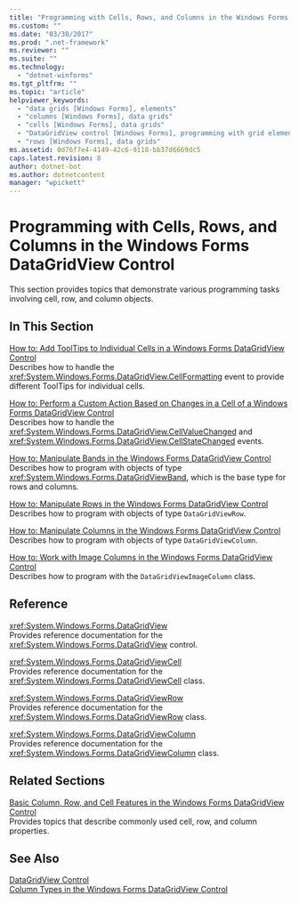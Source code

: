```yaml
---
title: "Programming with Cells, Rows, and Columns in the Windows Forms DataGridView Control"
ms.custom: ""
ms.date: "03/30/2017"
ms.prod: ".net-framework"
ms.reviewer: ""
ms.suite: ""
ms.technology: 
  - "dotnet-winforms"
ms.tgt_pltfrm: ""
ms.topic: "article"
helpviewer_keywords: 
  - "data grids [Windows Forms], elements"
  - "columns [Windows Forms], data grids"
  - "cells [Windows Forms], data grids"
  - "DataGridView control [Windows Forms], programming with grid elements"
  - "rows [Windows Forms], data grids"
ms.assetid: 0d76f7e4-4149-42c6-9118-bb37d6669dc5
caps.latest.revision: 8
author: dotnet-bot
ms.author: dotnetcontent
manager: "wpickett"
---
```

# Programming with Cells, Rows, and Columns in the Windows Forms DataGridView Control
This section provides topics that demonstrate various programming tasks involving cell, row, and column objects.  
  
## In This Section  
 [How to: Add ToolTips to Individual Cells in a Windows Forms DataGridView Control](../../../../docs/framework/winforms/controls/add-tooltips-to-individual-cells-in-a-wf-datagridview-control.md)  
 Describes how to handle the <xref:System.Windows.Forms.DataGridView.CellFormatting> event to provide different ToolTips for individual cells.  
  
 [How to: Perform a Custom Action Based on Changes in a Cell of a Windows Forms DataGridView Control](../../../../docs/framework/winforms/controls/perform-a-custom-action-based-on-changes-in-a-cell-of-a-datagrid.md)  
 Describes how to handle the <xref:System.Windows.Forms.DataGridView.CellValueChanged> and <xref:System.Windows.Forms.DataGridView.CellStateChanged> events.  
  
 [How to: Manipulate Bands in the Windows Forms DataGridView Control](../../../../docs/framework/winforms/controls/how-to-manipulate-bands-in-the-windows-forms-datagridview-control.md)  
 Describes how to program with objects of type <xref:System.Windows.Forms.DataGridViewBand>, which is the base type for rows and columns.  
  
 [How to: Manipulate Rows in the Windows Forms DataGridView Control](../../../../docs/framework/winforms/controls/how-to-manipulate-rows-in-the-windows-forms-datagridview-control.md)  
 Describes how to program with objects of type `DataGridViewRow`.  
  
 [How to: Manipulate Columns in the Windows Forms DataGridView Control](../../../../docs/framework/winforms/controls/how-to-manipulate-columns-in-the-windows-forms-datagridview-control.md)  
 Describes how to program with objects of type `DataGridViewColumn`.  
  
 [How to: Work with Image Columns in the Windows Forms DataGridView Control](../../../../docs/framework/winforms/controls/how-to-work-with-image-columns-in-the-windows-forms-datagridview-control.md)  
 Describes how to program with the `DataGridViewImageColumn` class.  
  
## Reference  
 <xref:System.Windows.Forms.DataGridView>  
 Provides reference documentation for the <xref:System.Windows.Forms.DataGridView> control.  
  
 <xref:System.Windows.Forms.DataGridViewCell>  
 Provides reference documentation for the <xref:System.Windows.Forms.DataGridViewCell> class.  
  
 <xref:System.Windows.Forms.DataGridViewRow>  
 Provides reference documentation for the <xref:System.Windows.Forms.DataGridViewRow> class.  
  
 <xref:System.Windows.Forms.DataGridViewColumn>  
 Provides reference documentation for the <xref:System.Windows.Forms.DataGridViewColumn> class.  
  
## Related Sections  
 [Basic Column, Row, and Cell Features in the Windows Forms DataGridView Control](../../../../docs/framework/winforms/controls/basic-column-row-and-cell-features-wf-datagridview-control.md)  
 Provides topics that describe commonly used cell, row, and column properties.  
  
## See Also  
 [DataGridView Control](../../../../docs/framework/winforms/controls/datagridview-control-windows-forms.md)   
 [Column Types in the Windows Forms DataGridView Control](../../../../docs/framework/winforms/controls/column-types-in-the-windows-forms-datagridview-control.md)
